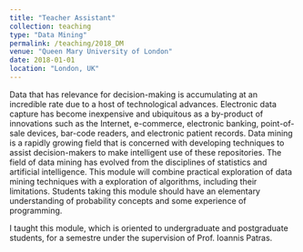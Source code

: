 ```yaml
---
title: "Teacher Assistant"
collection: teaching
type: "Data Mining"
permalink: /teaching/2018_DM
venue: "Queen Mary University of London"
date: 2018-01-01
location: "London, UK"
---
```


Data that has relevance for decision-making is accumulating at an incredible rate due to a host of technological advances. Electronic data capture has become inexpensive and ubiquitous as a by-product of innovations such as the Internet, e-commerce, electronic banking, point-of-sale devices, bar-code readers, and electronic patient records. Data mining is a rapidly growing field that is concerned with developing techniques to assist decision-makers to make intelligent use of these repositories. The field of data mining has evolved from the disciplines of statistics and artificial intelligence. This module will combine practical exploration of data mining techniques with a exploration of algorithms, including their limitations. Students taking this module should have an elementary understanding of probability concepts and some experience of programming.

I taught this module, which is oriented to undergraduate and postgraduate students, for a semestre under the supervision of  Prof. Ioannis Patras.

